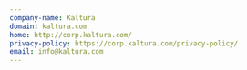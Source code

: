 ```yaml
---
company-name: Kaltura
domain: kaltura.com
home: http://corp.kaltura.com/
privacy-policy: https://corp.kaltura.com/privacy-policy/
email: info@kaltura.com
---
```




